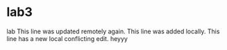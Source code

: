 # lab3
lab
This line was updated remotely again.
This line was added locally.
This line has a new local conflicting edit.
heyyy






